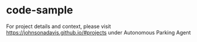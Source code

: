 # code-sample

For project details and context, please visit https://johnsonadavis.github.io/#projects under Autonomous Parking Agent
